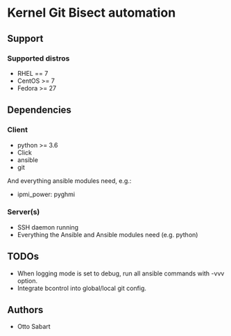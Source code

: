 # Kernel Git Bisect automation

## Support

### Supported distros
* RHEL == 7
* CentOS >= 7
* Fedora >= 27

## Dependencies

### Client
* python >= 3.6
* Click
* ansible
* git

And everything ansible modules need, e.g.:
* ipmi\_power: pyghmi

### Server(s)
* SSH daemon running
* Everything the Ansible and Ansible modules need (e.g. python)

## TODOs
* When logging mode is set to debug, run all ansible commands with -vvv option.
* Integrate bcontrol into global/local git config.

## Authors
* Otto Sabart

